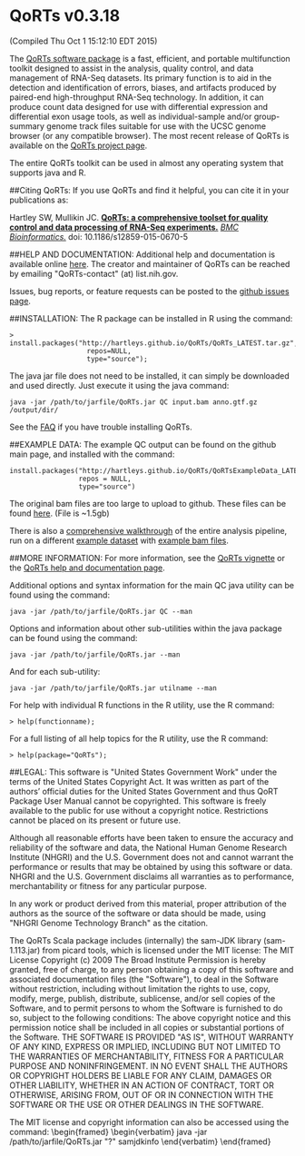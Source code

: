 # QoRTs v0.3.18
(Compiled Thu Oct  1 15:12:10 EDT 2015)

The [QoRTs software package](http://hartleys.github.io/QoRTs/index.html) is a fast, efficient, and portable multifunction toolkit designed to assist in
the analysis, quality control, and data management of RNA-Seq datasets. Its primary function is to aid
in the detection and identification of errors, biases, and artifacts produced by paired-end high-throughput
RNA-Seq technology. In addition, it can produce count data designed for use with differential expression
and differential exon usage tools, as well as individual-sample and/or group-summary genome track
files suitable for use with the UCSC genome browser (or any compatible browser). The most recent release of QoRTs is available on the [QoRTs project page](http://hartleys.github.io/QoRTs/index.html). 

The entire QoRTs toolkit can be used in almost any operating system that supports java and R.


##Citing QoRTs:
If you use QoRTs and find it helpful, you can cite it in your publications as:

Hartley SW, Mullikin JC. [**QoRTs: a comprehensive toolset for quality control and data processing of RNA-Seq experiments.**](http://www.ncbi.nlm.nih.gov/pmc/articles/PMC4506620/) [*BMC Bioinformatics.*](http://www.biomedcentral.com/bmcbioinformatics) doi: 10.1186/s12859-015-0670-5

##HELP AND DOCUMENTATION:
Additional help and documentation is available online 
[here](http://hartleys.github.io/QoRTs/index.html). The creator and maintainer of QoRTs can be reached by emailing "QoRTs-contact" (at) list.nih.gov.

Issues, bug reports, or feature requests can be posted to the [github issues page](https://github.com/hartleys/QoRTs/issues).

##INSTALLATION:
The R package can be installed in R using the command:

    > install.packages("http://hartleys.github.io/QoRTs/QoRTs_LATEST.tar.gz",
                       repos=NULL, 
                       type="source");

The java jar file does not need to be installed, it can simply be downloaded and used directly.
Just execute it using the java command:
    
    java -jar /path/to/jarfile/QoRTs.jar QC input.bam anno.gtf.gz /output/dir/

See the [FAQ](http://hartleys.github.io/QoRTs/FAQ.html) if you have trouble installing QoRTs.

##EXAMPLE DATA:
The example QC output can be found on the github main page, and installed
with the command:
    
    install.packages("http://hartleys.github.io/QoRTs/QoRTsExampleData_LATEST.tar.gz", 
                     repos = NULL, 
                     type="source")

The original bam files are too large to upload to github. 
These files can be found [here](
https://dl.dropboxusercontent.com/u/103621176/qorts/exData/QoRTsFullExampleData.zip). 
(File is ~1.5gb)

There is also a [comprehensive walkthrough](http://hartleys.github.io/JunctionSeq/doc/example-walkthrough.pdf) of 
the entire analysis pipeline, run on a different 
[example dataset](https://dl.dropboxusercontent.com/u/103621176/pipelineWalkthrough/QoRTsPipelineWalkthrough.zip) with 
[example bam files](https://dl.dropboxusercontent.com/u/103621176/pipelineWalkthrough/bamfiles.zip).

##MORE INFORMATION:
For more information, see the [QoRTs vignette](http://hartleys.github.io/QoRTs/doc/QoRTs-vignette.pdf) or the [QoRTs help and documentation page](http://hartleys.github.io/QoRTs/index.html).

Additional options and syntax information for the main QC java utility 
can be found using the command:

    java -jar /path/to/jarfile/QoRTs.jar QC --man

Options and information about other sub-utilities within the java package
can be found using the command:

    java -jar /path/to/jarfile/QoRTs.jar --man

And for each sub-utility:

    java -jar /path/to/jarfile/QoRTs.jar utilname --man
    
For help with individual R functions in the R utility, use the R command:

    > help(functionname);

For a full listing of all help topics for the R utility, use the R command: 

    > help(package="QoRTs");

##LEGAL:
This software is "United States Government Work" under the terms of the United 
States Copyright Act. It was written as part of the authors’ official duties 
for the United States Government and thus QoRT Package User Manual cannot be 
copyrighted. This software is freely available to the public for use without a 
copyright notice. Restrictions cannot be placed on its present or future use.

Although all reasonable efforts have been taken to ensure the accuracy and 
reliability of the software and data, the National Human Genome Research 
Institute (NHGRI) and the U.S. Government does not and cannot warrant the 
performance or results that may be obtained by using this software or data. 
NHGRI and the U.S. Government disclaims all warranties as to performance, 
merchantability or fitness for any particular purpose.

In any work or product derived from this material, proper attribution of the 
authors as the source of the software or data should be made, using "NHGRI 
Genome Technology Branch" as the citation.

The QoRTs Scala package includes (internally) the sam-JDK library (sam-1.113.jar) from picard tools, which is licensed under the MIT license:
    The MIT License
    Copyright (c) 2009 The Broad Institute
    Permission is hereby granted, free of charge, to any person
    obtaining a copy of this software and associated documentation
    files (the "Software"), to deal in the Software without
    restriction, including without limitation the rights to use,
    copy, modify, merge, publish, distribute, sublicense, and/or
    sell copies of the Software, and to permit persons to whom the
    Software is furnished to do so, subject to the following
    conditions:
    The above copyright notice and this permission notice shall be
    included in all copies or substantial portions of the Software.
    THE SOFTWARE IS PROVIDED "AS IS", WITHOUT WARRANTY OF ANY KIND,
    EXPRESS OR IMPLIED, INCLUDING BUT NOT LIMITED TO THE WARRANTIES
    OF MERCHANTABILITY, FITNESS FOR A PARTICULAR PURPOSE AND
    NONINFRINGEMENT. IN NO EVENT SHALL THE AUTHORS OR COPYRIGHT
    HOLDERS BE LIABLE FOR ANY CLAIM, DAMAGES OR OTHER LIABILITY,
    WHETHER IN AN ACTION OF CONTRACT, TORT OR OTHERWISE, ARISING
    FROM, OUT OF OR IN CONNECTION WITH THE SOFTWARE OR THE USE OR
    OTHER DEALINGS IN THE SOFTWARE.

The MIT license and copyright information can also be accessed using the command:
\begin{framed} \begin{verbatim}
java -jar /path/to/jarfile/QoRTs.jar "?" samjdkinfo
\end{verbatim}  \end{framed}

